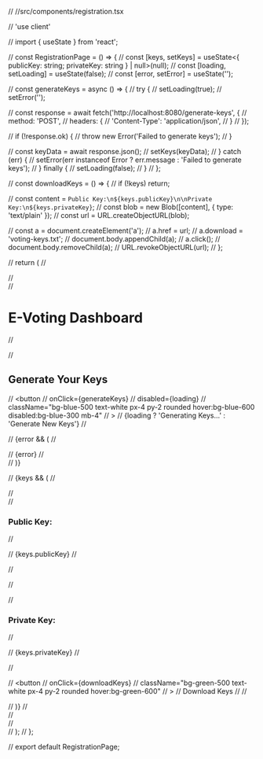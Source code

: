 
 
// //src/components/registration.tsx

// 'use client'

// import { useState } from 'react';

// const RegistrationPage = () => {
//   const [keys, setKeys] = useState<{ publicKey: string; privateKey: string } | null>(null);
//   const [loading, setLoading] = useState(false);
//   const [error, setError] = useState('');

//   const generateKeys = async () => {
//     try {
//       setLoading(true);
//       setError('');
      
//       const response = await fetch('http://localhost:8080/generate-keys', {
//         method: 'POST',
//         headers: {
//           'Content-Type': 'application/json',
//         }
//       });

//       if (!response.ok) {
//         throw new Error('Failed to generate keys');
//       }

//       const keyData = await response.json();
//       setKeys(keyData);
//     } catch (err) {
//       setError(err instanceof Error ? err.message : 'Failed to generate keys');
//     } finally {
//       setLoading(false);
//     }
//   };

//   const downloadKeys = () => {
//     if (!keys) return;
    
//     const content = `Public Key:\n${keys.publicKey}\n\nPrivate Key:\n${keys.privateKey}`;
//     const blob = new Blob([content], { type: 'text/plain' });
//     const url = URL.createObjectURL(blob);
    
//     const a = document.createElement('a');
//     a.href = url;
//     a.download = 'voting-keys.txt';
//     document.body.appendChild(a);
//     a.click();
//     document.body.removeChild(a);
//     URL.revokeObjectURL(url);
// };

//   return (
//     <div className="min-h-screen bg-gray-100 p-8">
//       <div className="max-w-4xl mx-auto">
//         <h1 className="text-3xl font-bold text-gray-800 mb-8">E-Voting Dashboard</h1>
        
//         <div className="bg-white rounded-lg shadow-md p-6 mb-6">
//           <h2 className="text-xl font-semibold mb-4">Generate Your Keys</h2>
          
//           <button 
//             onClick={generateKeys}
//             disabled={loading}
//             className="bg-blue-500 text-white px-4 py-2 rounded hover:bg-blue-600 disabled:bg-blue-300 mb-4"
//           >
//             {loading ? 'Generating Keys...' : 'Generate New Keys'}
//           </button>

//           {error && (
//             <div className="bg-red-100 border border-red-400 text-red-700 px-4 py-3 rounded mb-4">
//               {error}
//             </div>
//           )}

//           {keys && (
//             <div className="space-y-4">
//               <div className="bg-gray-50 p-4 rounded-lg">
//                 <h3 className="font-medium mb-2">Public Key:</h3>
//                 <p className="break-all text-sm bg-white p-2 rounded border">
//                   {keys.publicKey}
//                 </p>
//               </div>
              
//               <div className="bg-gray-50 p-4 rounded-lg">
//                 <h3 className="font-medium mb-2">Private Key:</h3>
//                 <p className="break-all text-sm bg-white p-2 rounded border">
//                   {keys.privateKey}
//                 </p>
//               </div>

//               <button 
//                 onClick={downloadKeys}
//                 className="bg-green-500 text-white px-4 py-2 rounded hover:bg-green-600"
//               >
//                 Download Keys
//               </button>
//             </div>
//           )}
//         </div>
//       </div>
//     </div>
//   );
// };

// export default RegistrationPage;
